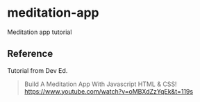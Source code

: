 # meditation-app
Meditation app tutorial

## Reference
Tutorial from Dev Ed.  
> Build A Meditation App With Javascript HTML & CSS!  
<https://www.youtube.com/watch?v=oMBXdZzYqEk&t=119s>
